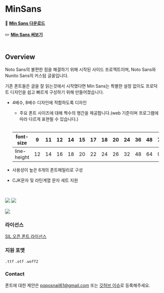 # MinSans



🔗 **[Min Sans 다운로드](https://github.com/poposnail61/MinSans/releases/download/v1.2/fonts.zip)**
<br><br>
✏️ **[Min Sans 써보기](https://poposnail61.github.io/write/)**
<br><br>



## Overview


Noto Sans의 불편한 점을 해결하기 위해 시작된 사이드 프로젝트이며, Noto Sans와 Nunito Sans의 커스텀 글꼴입니다.

기존 폰트들은 글을 잘 읽는것에서 시작했다면 Min Sans는 특별한 설정 없이도 프로덕트 디자인을 쉽고 빠르게 구성하기 위해 만들어졌습니다.

- 4배수, 8배수 디자인에 적합하도록 디자인
    - 주요 폰트 사이즈에 대해 짝수의 행간을 제공합니다.(web 기준이며 프로그램에 따라 다르게 표현될 수 있습니다.)<br><br>
    
    | font-size | 9 | 11 | 12 | 14 | 15 | 17 | 18 | 20 | 24 | 36 | 48 | 72 | 96 |
    | --- | --- | --- | --- | --- | --- | --- | --- | --- | --- | --- | --- | --- | --- |
    | line-height | 12 | 14 | 16 | 18 | 20 | 22 | 24 | 26 | 32 | 48 | 64 | 96 | 128 |
- 사용성이 높은 6개의 폰트패밀리로 구성
- CJK문자 및 라틴계열 문자 세트 지원
<br><br><br>


<img src="https://jinseong-kim.notion.site/image/https%3A%2F%2Fs3-us-west-2.amazonaws.com%2Fsecure.notion-static.com%2F4b6c8d5c-02d1-4068-b423-ed44a1b4ae92%2FFrame_1.jpg?table=block&id=bbe8ee56-feac-4d62-b829-877869f49b0a&spaceId=2cea1c53-c530-4c16-8278-e864a969bea2&width=2000&userId=&cache=v2">
<img src="https://jinseong-kim.notion.site/image/https%3A%2F%2Fs3-us-west-2.amazonaws.com%2Fsecure.notion-static.com%2F3aea52f8-d244-4733-9728-569cb5bfcb19%2FFrame_13.jpg?table=block&id=7b93bf7b-0a26-4f17-9ba4-ba930ffede0c&spaceId=2cea1c53-c530-4c16-8278-e864a969bea2&width=2000&userId=&cache=v2">
<br><br>
<img src="https://jinseong-kim.notion.site/image/https%3A%2F%2Fs3-us-west-2.amazonaws.com%2Fsecure.notion-static.com%2F8f5959d9-97cc-4b86-9ab7-49c880bf820f%2FFrame_12.jpg?table=block&id=905fc24e-5f50-424a-8e8c-9c0da3f4aef4&spaceId=2cea1c53-c530-4c16-8278-e864a969bea2&width=2000&userId=&cache=v2">
<br>

### 라이선스

[SIL 오픈 폰트 라이선스](https://scripts.sil.org/cms/scripts/page.php?site_id=nrsi&id=OFL)

### 지원 포맷

`.ttf` `.otf` `.woff2`

### Contact

폰트에 대한 제안은 poposnail61@gmail.com 또는 [깃허브 이슈](https://github.com/poposnail61/MinSans/issues)로 등록해주세요.

<br><br>
